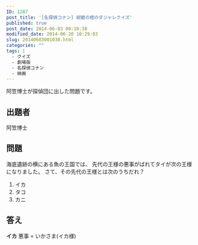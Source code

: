```yaml
---
ID: 1287
post_title: '[名探偵コナン] 紺碧の棺のダジャレクイズ'
published: true
post_date: 2014-06-03 00:10:38
modified_date: 2014-06-20 10:29:03
slug: 20140603001038.html
categories: ""
tags: |
  - クイズ
  - 劇場版
  - 名探偵コナン
  - 映画
---
```

阿笠博士が探偵団に出した問題です。
<!--more-->
<h2>出題者</h2>
阿笠博士

<h2>問題</h2>
海底遺跡の横にある魚の王国では、
先代の王様の悪事がばれてタイが次の王様になりました。
さて、その先代の王様とは次のうちだれ？
<ol>
  <li>イカ</li>
  <li>タコ</li>
  <li>カニ</li>
</ol>

<h2>答え</h2>
<strong>イカ</strong>
悪事 = いかさま(イカ様)